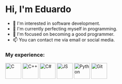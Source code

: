 <h1>Hi, I'm Eduardo</h1>

- 👀 I'm interested in software development.
- 🌱 I'm currently perfecting myself in programming.
- 🔭 I'm focused on becoming a good programmer.
- 📫 You can contact me via email or social media.

<h3>My experience:</h3>

<img width="50" alt="C" src="https://github.com/Eduardo-JS-BR/Eduardo-JS-BR/assets/135711340/71dc2f67-0116-4608-a0f1-9d5627aefae7">
<img width="50" alt="C++" src="https://github.com/Eduardo-JS-BR/Eduardo-JS-BR/assets/135711340/54d827b9-d51e-4f32-aa80-98e108c89caf">
<img width="50" alt="C#" src="https://github.com/Eduardo-JS-BR/Eduardo-JS-BR/assets/135711340/8d6defb6-a2fd-49dc-9830-d95d20b9d85f">
<img width="50" alt="JS" src="https://github.com/Eduardo-JS-BR/Eduardo-JS-BR/assets/135711340/4100a91a-1e5a-468b-9c8b-8ff15719f2c3">
<img width="50" alt="Python" src="https://github.com/Eduardo-JS-BR/Eduardo-JS-BR/assets/135711340/267ec780-d9ab-46f8-a04e-02972ecd5041">
<img width="50" alt="Git" src="https://github.com/Eduardo-JS-BR/Eduardo-JS-BR/assets/135711340/f1d491b5-e511-402c-931d-cbcca29c9039">

<!--
<h3>What am i learning:</h3>

<img width="50" alt="Unity" src="https://github.com/Eduardo-JS-BR/Eduardo-JS-BR/assets/135711340/1635e31f-3d34-4590-b7ef-e88556abf49d">
<img width="50" alt="Unreal" src="https://github.com/Eduardo-JS-BR/Eduardo-JS-BR/assets/135711340/f013f7a4-5c1f-4911-b9c1-82e87893af3f">

<h3>Where do you find me:</h3>

<a href="mailto:eduardoschroeder22@gmail.com"><img width="50" alt="e-mail" src="https://github.com/Eduardo-JS-BR/Eduardo-JS-BR/assets/135711340/d0a774b5-59da-46a3-8a99-0c12c601298d"></a>
<a href="https://www.facebook.com/eduardo.schroeder.399/"><img width="50" alt="Facebook" src="https://github.com/Eduardo-JS-BR/Eduardo-JS-BR/assets/135711340/814981b2-4f2d-4dad-b448-27afd7ca5923"> </a>
<a href="https://twitter.com/Eduardo_JS_22"><img width="50" alt="Twitter" src="https://github.com/Eduardo-JS-BR/Eduardo-JS-BR/assets/135711340/e4362b62-8ebb-4203-ab2c-55c3a35f8396"></a>
<a href="https://www.instagram.com/eduardo_js_22/"><img width="50" alt="Instagram" src="https://github.com/Eduardo-JS-BR/Eduardo-JS-BR/assets/135711340/7e6069cd-a547-44ac-96be-222e71f3227b"></a>
-->
